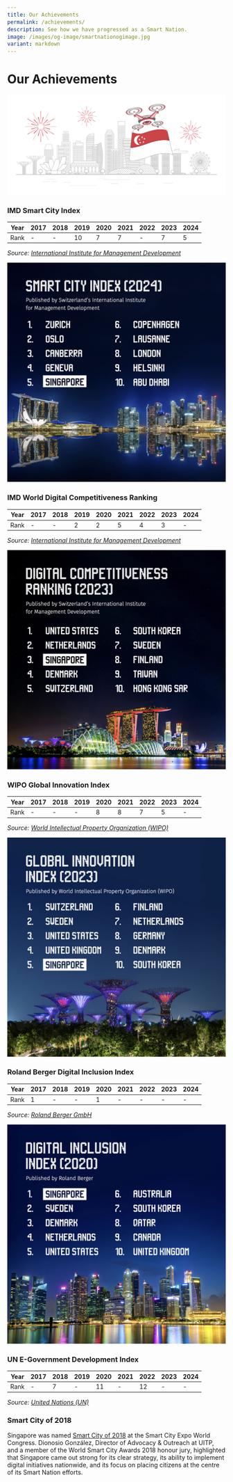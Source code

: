 ```yaml
---
title: Our Achievements
permalink: /achievements/
description: See how we have progressed as a Smart Nation.
image: /images/og-image/smartnationogimage.jpg
variant: markdown
---
```

# Our Achievements 

![Our Smart Nation Achievements](/images/abt-smart-nation/achievements.jpg)

### IMD Smart City Index 

| Year | 2017 | 2018 | 2019 | 2020 | 2021 | 2022 | 2023 | 2024 |
| -------- | -------- | -------- |-------- | -------- | -------- |-------- | -------- | -------- |
| Rank | - | - | 10 | 7 | 7 | - | 7 | 5 |

*Source: [International Institute for Management Development](https://www.imd.org/smart-city-observatory/home/rankings/)*

![IMD Smart City Index 2024 (Singapore is placed 5th in the ranking)](/images/abt-smart-nation/smart_city_index_2024.jpg)

### IMD World Digital Competitiveness Ranking 

| Year | 2017 | 2018 | 2019 | 2020 | 2021 | 2022 | 2023 | 2024 |
| -------- | -------- | -------- |-------- | -------- | -------- |-------- | -------- | -------- |
| Rank | - | - | 2 | 2 | 5 | 4 | 3 | - |

*Source: [International Institute for Management Development](https://worldcompetitiveness.imd.org/rankings/digital)*

![IMD Digital Competitiveness Ranking 2023 (Singapore is placed 3rd in the ranking)](/images/abt-smart-nation/digital_competitiveness_ranking_2023.jpg)

### WIPO Global Innovation Index 

| Year | 2017 | 2018 | 2019 | 2020 | 2021 | 2022 | 2023 | 2024 |
| -------- | -------- | -------- |-------- | -------- | -------- |-------- | -------- | -------- |
| Rank | - | - | - | 8 | 8 | 7 | 5 | - |

*Source: [World Intellectual Property Organization (WIPO)](https://www.wipo.int/global_innovation_index/en/)*

![WIPO Global Innovation Index 2023 (Singapore is placed 5th in the ranking)](/images/abt-smart-nation/global_innovation_index_2023.jpg)

### Roland Berger Digital Inclusion Index 

| Year | 2017 | 2018 | 2019 | 2020 | 2021 | 2022 | 2023 | 2024 |
| -------- | -------- | -------- |-------- | -------- | -------- |-------- | -------- | -------- |
| Rank | 1 | - | - | 1 | - | - | - | - |

*Source: [Roland Berger GmbH](https://www.rolandberger.com/en/Insights/Publications/Bridging-the-digital-divide.html)*

![Roland Berger Digital Inclusion Index 2020 (Singapore is placed 1st in the ranking)](/images/abt-smart-nation/digital_inclusion_index_2020.jpg)

### UN E-Government Development Index 

| Year | 2017 | 2018 | 2019 | 2020 | 2021 | 2022 | 2023 | 2024 |
| -------- | -------- | -------- |-------- | -------- | -------- |-------- | -------- | -------- |
| Rank | - | 7 | - | 11 | - | 12 | - | - |

*Source: [United Nations (UN)](https://publicadministration.un.org/egovkb/en-us/About/Overview/-E-Government-Development-Index)*



### Smart City of 2018

Singapore was named [Smart City of 2018](/media-hub/press-releases/smart-city-2018) at the Smart City Expo World Congress. Dionosio González, Director of Advocacy &amp; Outreach at UITP, and a member of the World Smart City Awards 2018 honour jury, highlighted that Singapore came out strong for its clear strategy, its ability to implement digital initiatives nationwide, and its focus on placing citizens at the centre of its Smart Nation efforts.